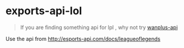 # exports-api-lol

> If you are finding something api for lpl , why not try [wanplus-api](https://github.com/ProHiryu/api-wanplus-crawler)

Use the api from http://esports-api.com/docs/leagueoflegends

